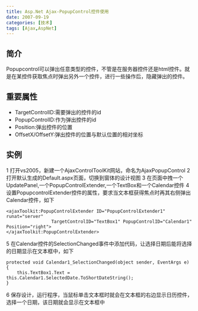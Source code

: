 ```yaml
---
title: Asp.Net Ajax-PopupControl控件使用
date: 2007-09-19
categories: [技术]
tags: [Ajax,AspNet]
---
```


## 简介

Popupcontrol可以弹出任意类型的控件，不管是在服务器控件还是html控件。就是在某控件获取焦点时弹出另外一个控件，进行一些操作后，隐藏弹出的控件。
<!--more-->

## 重要属性

* TargetControlID:需要弹出的控件的id
* PopupControlID:作为弹出控件的id
* Position:弹出控件的位置
* OffsetX/OffsetY:弹出控件的位置与默认位置的相对坐标

## 实例

1 打开vs2005，新建一个AjaxControlToolKit网站，命名为AjaxPopupControl
2 打开默认生成的Default.aspx页面，切换到窗体的设计视图
3 在页面中拽一个UpdatePanel,一个PopupControlExtender,一个TextBox和一个Calendar控件
4 设置PopupcontrolExtender控件的属性，要求当文本框获得焦点时再其右侧弹出Calendar控件，如下

```
<ajaxToolkit:PopupControlExtender ID="PopupControlExtender1" runat="server"
                 TargetControlID="TextBox1" PopupControlID="Calendar1" Position="right">
</ajaxToolkit:PopupControlExtender>
```

5 在Calendar控件的SelectionChanged事件中添加代码，让选择日期后能将选择的日期显示在文本框中，如下

```
protected void Calendar1_SelectionChanged(object sender, EventArgs e)
{
    this.TextBox1.Text = this.Calendar1.SelectedDate.ToShortDateString();
}
```

6 保存设计，运行程序，当鼠标单击文本框时就会在文本框的右边显示日历控件，选择一个日期，该日期就会显示在文本框中

